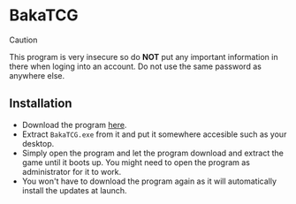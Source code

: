 # BakaTCG
> [!CAUTION]
> This program is very insecure so do **NOT** put any important information in there when loging into an account. Do not use the same password as anywhere else.

## Installation

- Download the program [here](https://github.com/TotemPear/TCG/releases/download/v0.0.3-alpha/BakaTCG.zip).
- Extract `BakaTCG.exe` from it and put it somewhere accesible such as your desktop.
- Simply open the program and let the program download and extract the game until it boots up.
You might need to open the program as administrator for it to work.
- You won't have to download the program again as it will automatically install the updates at launch.
